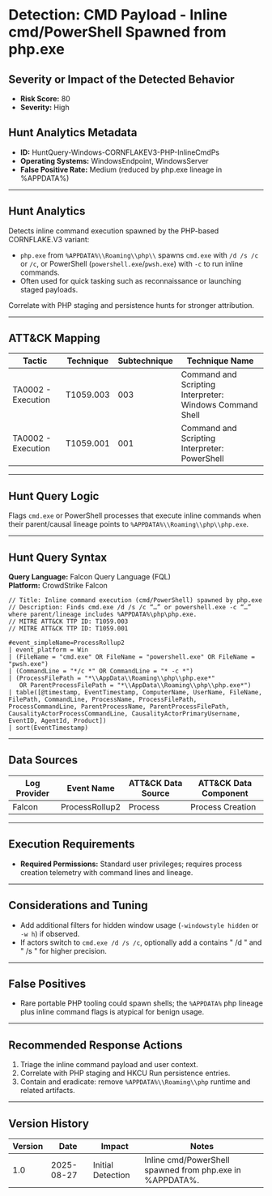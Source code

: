 # Detection: CMD Payload - Inline cmd/PowerShell Spawned from php.exe

## Severity or Impact of the Detected Behavior
- **Risk Score:** 80
- **Severity:** High

## Hunt Analytics Metadata
- **ID:** HuntQuery-Windows-CORNFLAKEV3-PHP-InlineCmdPs
- **Operating Systems:** WindowsEndpoint, WindowsServer
- **False Positive Rate:** Medium (reduced by php.exe lineage in %APPDATA%)

---

## Hunt Analytics
Detects inline command execution spawned by the PHP-based CORNFLAKE.V3 variant:

- `php.exe` from `%APPDATA%\\Roaming\\php\\` spawns `cmd.exe` with `/d /s /c` or `/c`, or PowerShell (`powershell.exe`/`pwsh.exe`) with `-c` to run inline commands.
- Often used for quick tasking such as reconnaissance or launching staged payloads.

Correlate with PHP staging and persistence hunts for stronger attribution.

---

## ATT&CK Mapping

| Tactic              | Technique  | Subtechnique | Technique Name                           |
|---------------------|------------|--------------|------------------------------------------|
| TA0002 - Execution  | T1059.003  | 003          | Command and Scripting Interpreter: Windows Command Shell |
| TA0002 - Execution  | T1059.001  | 001          | Command and Scripting Interpreter: PowerShell |

---

## Hunt Query Logic
Flags `cmd.exe` or PowerShell processes that execute inline commands when their parent/causal lineage points to `%APPDATA%\\Roaming\\php\\php.exe`.

---

## Hunt Query Syntax

**Query Language:** Falcon Query Language (FQL)  
**Platform:** CrowdStrike Falcon

```fql
// Title: Inline command execution (cmd/PowerShell) spawned by php.exe
// Description: Finds cmd.exe /d /s /c “…” or powershell.exe -c “…” where parent/lineage includes %APPDATA%\php\php.exe.
// MITRE ATT&CK TTP ID: T1059.003
// MITRE ATT&CK TTP ID: T1059.001

#event_simpleName=ProcessRollup2
| event_platform = Win
| (FileName = "cmd.exe" OR FileName = "powershell.exe" OR FileName = "pwsh.exe")
| (CommandLine = "*/c *" OR CommandLine = "* -c *")
| (ProcessFilePath = "*\\AppData\\Roaming\\php\\php.exe*" 
   OR ParentProcessFilePath = "*\\AppData\\Roaming\\php\\php.exe*")
| table([@timestamp, EventTimestamp, ComputerName, UserName, FileName, FilePath, CommandLine, ProcessName, ProcessFilePath, ProcessCommandLine, ParentProcessName, ParentProcessFilePath, CausalityActorProcessCommandLine, CausalityActorPrimaryUsername, EventID, AgentId, Product])
| sort(EventTimestamp)
```

---

## Data Sources

| Log Provider | Event Name                | ATT&CK Data Source | ATT&CK Data Component |
|--------------|--------------------------|--------------------|-----------------------|
| Falcon       | ProcessRollup2           | Process            | Process Creation      |

---

## Execution Requirements
- **Required Permissions:** Standard user privileges; requires process creation telemetry with command lines and lineage.

---

## Considerations and Tuning
- Add additional filters for hidden window usage (`-windowstyle hidden` or `-w h`) if observed.
- If actors switch to `cmd.exe /d /s /c`, optionally add a contains " /d " and " /s " for higher precision.

---

## False Positives
- Rare portable PHP tooling could spawn shells; the `%APPDATA%` php lineage plus inline command flags is atypical for benign usage.

---

## Recommended Response Actions
1) Triage the inline command payload and user context.
2) Correlate with PHP staging and HKCU Run persistence entries.
3) Contain and eradicate: remove `%APPDATA%\\Roaming\\php` runtime and related artifacts.

---

## Version History

| Version | Date       | Impact              | Notes                                                                 |
|---------|------------|---------------------|-----------------------------------------------------------------------|
| 1.0     | 2025-08-27 | Initial Detection   | Inline cmd/PowerShell spawned from php.exe in %APPDATA%.              |
